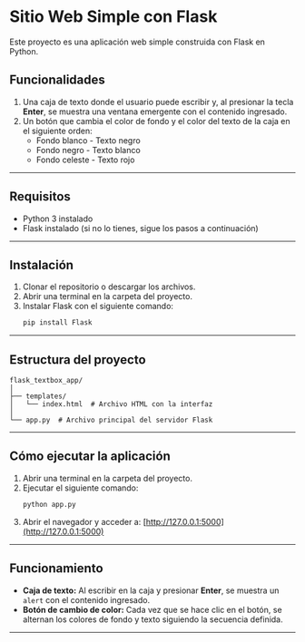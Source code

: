 # Sitio Web Simple con Flask

Este proyecto es una aplicación web simple construida con Flask en Python.

## Funcionalidades

1. Una caja de texto donde el usuario puede escribir y, al presionar la tecla **Enter**, se muestra una ventana emergente con el contenido ingresado.
2. Un botón que cambia el color de fondo y el color del texto de la caja en el siguiente orden:
   - Fondo blanco - Texto negro
   - Fondo negro - Texto blanco
   - Fondo celeste - Texto rojo

---

## Requisitos

- Python 3 instalado
- Flask instalado (si no lo tienes, sigue los pasos a continuación)

---

## Instalación

1. Clonar el repositorio o descargar los archivos.
2. Abrir una terminal en la carpeta del proyecto.
3. Instalar Flask con el siguiente comando:
   ```bash
   pip install Flask
   ```

---

## Estructura del proyecto

```
flask_textbox_app/
│
├── templates/
│   └── index.html  # Archivo HTML con la interfaz
│
└── app.py  # Archivo principal del servidor Flask
```

---

## Cómo ejecutar la aplicación

1. Abrir una terminal en la carpeta del proyecto.
2. Ejecutar el siguiente comando:
   ```bash
   python app.py
   ```
3. Abrir el navegador y acceder a: [http://127.0.0.1:5000](http://127.0.0.1:5000)

---

## Funcionamiento

- **Caja de texto:** Al escribir en la caja y presionar **Enter**, se muestra un `alert` con el contenido ingresado.
- **Botón de cambio de color:** Cada vez que se hace clic en el botón, se alternan los colores de fondo y texto siguiendo la secuencia definida.

---
